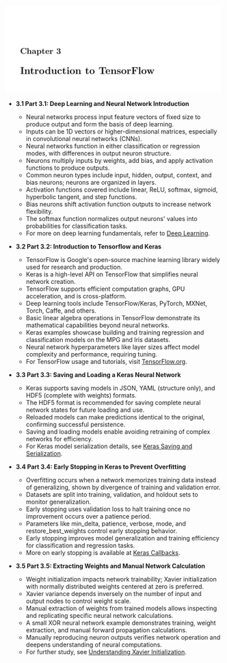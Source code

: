 ![ADNN-ch03-tensorflow-intro](ADNN-ch03-tensorflow-intro.best.png)

- **3.1 Part 3.1: Deep Learning and Neural Network Introduction**
  - Neural networks process input feature vectors of fixed size to produce output and form the basis of deep learning.
  - Inputs can be 1D vectors or higher-dimensional matrices, especially in convolutional neural networks (CNNs).
  - Neural networks function in either classification or regression modes, with differences in output neuron structure.
  - Neurons multiply inputs by weights, add bias, and apply activation functions to produce outputs.
  - Common neuron types include input, hidden, output, context, and bias neurons; neurons are organized in layers.
  - Activation functions covered include linear, ReLU, softmax, sigmoid, hyperbolic tangent, and step functions.
  - Bias neurons shift activation function outputs to increase network flexibility.
  - The softmax function normalizes output neurons' values into probabilities for classification tasks.
  - For more on deep learning fundamentals, refer to [Deep Learning](https://www.deeplearningbook.org).

- **3.2 Part 3.2: Introduction to Tensorflow and Keras**
  - TensorFlow is Google's open-source machine learning library widely used for research and production.
  - Keras is a high-level API on TensorFlow that simplifies neural network creation.
  - TensorFlow supports efficient computation graphs, GPU acceleration, and is cross-platform.
  - Deep learning tools include TensorFlow/Keras, PyTorch, MXNet, Torch, Caffe, and others.
  - Basic linear algebra operations in TensorFlow demonstrate its mathematical capabilities beyond neural networks.
  - Keras examples showcase building and training regression and classification models on the MPG and Iris datasets.
  - Neural network hyperparameters like layer sizes affect model complexity and performance, requiring tuning.
  - For TensorFlow usage and tutorials, visit [TensorFlow.org](https://www.tensorflow.org).

- **3.3 Part 3.3: Saving and Loading a Keras Neural Network**
  - Keras supports saving models in JSON, YAML (structure only), and HDF5 (complete with weights) formats.
  - The HDF5 format is recommended for saving complete neural network states for future loading and use.
  - Reloaded models can make predictions identical to the original, confirming successful persistence.
  - Saving and loading models enable avoiding retraining of complex networks for efficiency.
  - For Keras model serialization details, see [Keras Saving and Serialization](https://keras.io/guides/save_and_serialize/).

- **3.4 Part 3.4: Early Stopping in Keras to Prevent Overfitting**
  - Overfitting occurs when a network memorizes training data instead of generalizing, shown by divergence of training and validation error.
  - Datasets are split into training, validation, and holdout sets to monitor generalization.
  - Early stopping uses validation loss to halt training once no improvement occurs over a patience period.
  - Parameters like min_delta, patience, verbose, mode, and restore_best_weights control early stopping behavior.
  - Early stopping improves model generalization and training efficiency for classification and regression tasks.
  - More on early stopping is available at [Keras Callbacks](https://keras.io/api/callbacks/early_stopping/).

- **3.5 Part 3.5: Extracting Weights and Manual Network Calculation**
  - Weight initialization impacts network trainability; Xavier initialization with normally distributed weights centered at zero is preferred.
  - Xavier variance depends inversely on the number of input and output nodes to control weight scale.
  - Manual extraction of weights from trained models allows inspecting and replicating specific neural network calculations.
  - A small XOR neural network example demonstrates training, weight extraction, and manual forward propagation calculations.
  - Manually reproducing neuron outputs verifies network operation and deepens understanding of neural computations.
  - For further study, see [Understanding Xavier Initialization](http://proceedings.mlr.press/v9/glorot10a.html).
